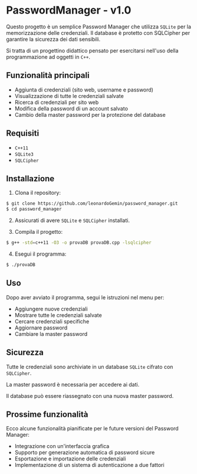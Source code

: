 # PasswordManager - v1.0

Questo progetto è un semplice Password Manager che utilizza `SQLite` per la memorizzazione delle credenziali. Il database è protetto con SQLCipher per garantire la sicurezza dei dati sensibili.

Si tratta di un progettino didattico pensato per esercitarsi nell'uso della programmazione ad oggetti in `C++`.


## Funzionalità principali

- Aggiunta di credenziali (sito web, username e password)
- Visualizzazione di tutte le credenziali salvate
- Ricerca di credenziali per sito web
- Modifica della password di un account salvato
- Cambio della master password per la protezione del database

## Requisiti

- `C++11`
- `SQLite3`
- `SQLCipher`

## Installazione

1. Clona il repository:
```bash
$ git clone https://github.com/leonardoGemin/password_manager.git
$ cd password_manager
```

2. Assicurati di avere `SQLite` e `SQLCipher` installati.

3. Compila il progetto:
```bash
$ g++ -std=c++11 -O3 -o provaDB provaDB.cpp -lsqlcipher
```

4. Esegui il programma:
```bash
$ ./provaDB
```

## Uso

Dopo aver avviato il programma, segui le istruzioni nel menu per:

- Aggiungere nuove credenziali
- Mostrare tutte le credenziali salvate
- Cercare credenziali specifiche
- Aggiornare password
- Cambiare la master password

## Sicurezza

Tutte le credenziali sono archiviate in un database `SQLite` cifrato con `SQLCipher`.

La master password è necessaria per accedere ai dati.

Il database può essere riassegnato con una nuova master password.

## Prossime funzionalità

Ecco alcune funzionalità pianificate per le future versioni del Password Manager:

- Integrazione con un'interfaccia grafica
- Supporto per generazione automatica di password sicure
- Esportazione e importazione delle credenziali
- Implementazione di un sistema di autenticazione a due fattori